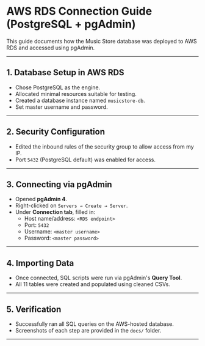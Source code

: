# AWS RDS Connection Guide (PostgreSQL + pgAdmin)

This guide documents how the Music Store database was deployed to AWS RDS and accessed using pgAdmin.

---

## 1. Database Setup in AWS RDS

- Chose PostgreSQL as the engine.
- Allocated minimal resources suitable for testing.
- Created a database instance named `musicstore-db`.
- Set master username and password.

---

## 2. Security Configuration

- Edited the inbound rules of the security group to allow access from my IP.
- Port `5432` (PostgreSQL default) was enabled for access.

---

## 3. Connecting via pgAdmin

- Opened **pgAdmin 4**.
- Right-clicked on `Servers → Create → Server`.
- Under **Connection tab**, filled in:
  - Host name/address: `<RDS endpoint>`
  - Port: `5432`
  - Username: `<master username>`
  - Password: `<master password>`

---

## 4. Importing Data

- Once connected, SQL scripts were run via pgAdmin's **Query Tool**.
- All 11 tables were created and populated using cleaned CSVs.

---

## 5. Verification

- Successfully ran all SQL queries on the AWS-hosted database.
- Screenshots of each step are provided in the `docs/` folder.

---

